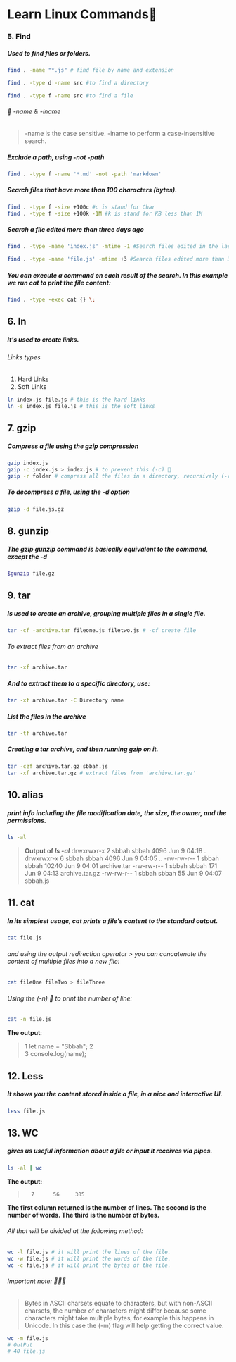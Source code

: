 # Learn Linux Commands🐧

<!-- 🔒 🔓-->

<!-- Searching for a file or directory -->

### 5. Find
##### Used to find files or folders.
```bash
find . -name "*.js" # find file by name and extension
```

```bash
find . -type d -name src #to find a directory
```

```bash
find . -type f -name src #to find a file
```

###### 🍉 -name & -iname
> -name is the case sensitive.
> -iname to perform a case-insensitive search.

##### Exclude a path, using -not -path
```bash
find . -type f -name '*.md' -not -path 'markdown'
```
##### Search files that have more than 100 characters (bytes).
```bash
find . -type f -size +100c #c is stand for Char
find . -type f -size +100k -1M #k is stand for KB less than 1M
```
##### Search a file edited more than three days ago

```bash
find . -type -name 'index.js' -mtime -1 #Search files edited in the last 24 hours

find . -type -name 'file.js' -mtime +3 #Search files edited more than 3 days
```

##### You can execute a command on each result of the search. In this example we run cat to print the file content:

```bash
find . -type -exec cat {} \;
```


<!-- ln Links -->
## 6. ln
##### It's used to create links.

###### Links types
1. Hard Links
1. Soft Links

```bash
ln index.js file.js # this is the hard links
ln -s index.js file.js # this is the soft links
```


<!-- zip file -->
## 7. gzip
##### Compress a file using the gzip compression

```bash
gzip index.js
gzip -c index.js > index.js # to prevent this (-c) 🍉
gzip -r folder # compress all the files in a directory, recursively (-r) 🍉
```
##### To decompress a file, using the -d option
```bash
gzip -d file.js.gz
```


<!-- Unzip a file -->
## 8. gunzip
##### The gzip gunzip command is basically equivalent to the command, except the -d

```bash
$gunzip file.gz
```


<!-- tape archive -->
## 9. tar
##### Is used to create an archive, grouping multiple files in a single file.

```bash
tar -cf -archive.tar fileone.js filetwo.js # -cf create file
```
###### To extract files from an archive
```bash
tar -xf archive.tar
```
##### And to extract them to a specific directory, use:
```bash
tar -xf archive.tar -C Directory name
```
##### List the files in  the archive
```bash
tar -tf archive.tar
```
##### Creating a tar archive, and then running gzip on it.
```bash
tar -czf archive.tar.gz sbbah.js
tar -xf archive.tar.gz # extract files from 'archive.tar.gz'
```
## 10. alias
##### print info including the file modification date, the size, the owner, and the permissions.

```bash
ls -al
```
> **Output of _ls -al_**
drwxrwxr-x 2 sbbah sbbah  4096 Jun  9 04:18 .
drwxrwxr-x 6 sbbah sbbah  4096 Jun  9 04:05 ..
-rw-rw-r-- 1 sbbah sbbah 10240 Jun  9 04:01 archive.tar
-rw-rw-r-- 1 sbbah sbbah   171 Jun  9 04:13 archive.tar.gz
-rw-rw-r-- 1 sbbah sbbah    55 Jun  9 04:07 sbbah.js

## 11. cat
##### In its simplest usage, cat prints a file's content to the standard output.

```bash
cat file.js
```
###### and using the output redirection operator > you can concatenate the content of multiple files into a new file:
```bash
cat fileOne fileTwo > fileThree 
```
###### Using the (-n) 🍉 to print the number of line:
```bash
cat -n file.js
```
**The output**:
> 1	let name = "Sbbah";
2	
3	console.log(name);



## 12. Less
##### It shows you the content stored inside a file, in a nice and interactive UI.

```bash
less file.js
```



## 13. WC
##### gives us useful information about a file or input it receives via pipes.

```bash
ls -al | wc
```
**The output:**
>       7      56     305
__The first column returned is the number of lines. The
second is the number of words. The third is the
number of bytes.__

###### All that will be divided at the following method:
```bash
wc -l file.js # it will print the lines of the file.
wc -w file.js # it will print the words of the file.
wc -c file.js # it will print the bytes of the file.
```

###### Important note: 🍉🍉🍉
> Bytes in ASCII charsets equate to characters, but with non-ASCII charsets, the number of characters might differ because some characters might take multiple bytes, for example this happens in Unicode. In this case the (-m) flag will help getting the correct value.

```bash
wc -m file.js
# OutPut
# 40 file.js
```
